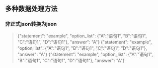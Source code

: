 ## 多种数据处理方法

### 非正式json转换为json

> {"statement": "example", "option_list": {"A":"语句1", "B":"语句1", "C":"语句1", "D":"语句1"}, "answer": "A"}
> {"statement": "example", "option_list": {"A":"语句1", "B":"语句1", "C":"语句1", "D":"语句1"}, "answer": "A"}
> {"statement": "example", "option_list": {"A":"语句1", "B":"语句1", "C":"语句1", "D":"语句1"}, "answer": "A"}
  
